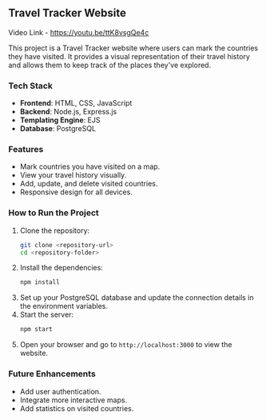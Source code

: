 ## Travel Tracker Website

Video Link - https://youtu.be/ttK8vsgQe4c

This project is a Travel Tracker website where users can mark the countries they have visited.
 It provides a visual representation of their travel history and allows them to keep track of the places they've explored.

### Tech Stack

- **Frontend**: HTML, CSS, JavaScript
- **Backend**: Node.js, Express.js
- **Templating Engine**: EJS
- **Database**: PostgreSQL

### Features

- Mark countries you have visited on a map.
- View your travel history visually.
- Add, update, and delete visited countries.
- Responsive design for all devices.

### How to Run the Project

1. Clone the repository:
   ```bash
   git clone <repository-url>
   cd <repository-folder>
   ```
2. Install the dependencies:
   ```bash
   npm install
   ```
3. Set up your PostgreSQL database and update the connection details in the environment variables.
4. Start the server:
   ```bash
   npm start
   ```
5. Open your browser and go to `http://localhost:3000` to view the website.

### Future Enhancements

- Add user authentication.
- Integrate more interactive maps.
- Add statistics on visited countries.
